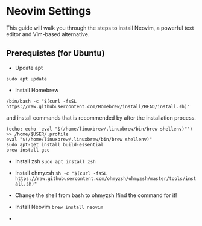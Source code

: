 # Neovim Settings

This guide will walk you through the steps to install Neovim, a powerful text editor and Vim-based alternative.

## Prerequistes (for Ubuntu)
- Update apt

```sudo apt update```

- Install Homebrew

```/bin/bash -c "$(curl -fsSL https://raw.githubusercontent.com/Homebrew/install/HEAD/install.sh)"```

and install commands that is recommended by after the installation process.
```
(echo; echo 'eval "$(/home/linuxbrew/.linuxbrew/bin/brew shellenv)"') >> /home/$USER/.profile
eval "$(/home/linuxbrew/.linuxbrew/bin/brew shellenv)"
sudo apt-get install build-essential
brew install gcc
```

- Install zsh
```sudo apt install zsh```

- Install ohmyzsh
```sh -c "$(curl -fsSL https://raw.githubusercontent.com/ohmyzsh/ohmyzsh/master/tools/install.sh)"```

- Change the shell from bash to ohmyzsh
!find the command for it!

- Install Neovim
```brew install neovim```

- 

